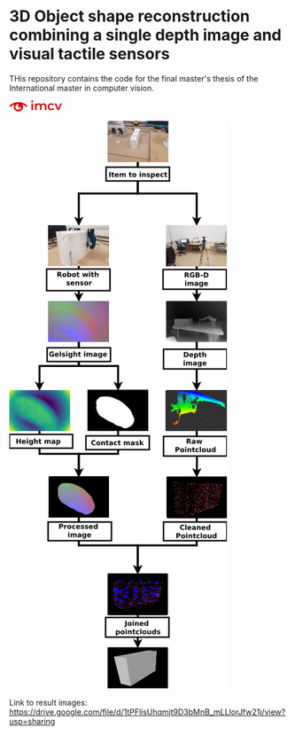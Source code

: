 # 3D Object shape reconstruction combining a single depth image and visual tactile sensors

THis repository contains the code for the final master's thesis of the International master in computer vision.

<img height="20" src="media/logo_imcv.svg" alt="imcv_logo" />

![general_structure](/media/general_diagram_space.png) 

Link to result images: https://drive.google.com/file/d/1tPFlisUhqmjt9D3bMnB_mLLlorJfw21j/view?usp=sharing
